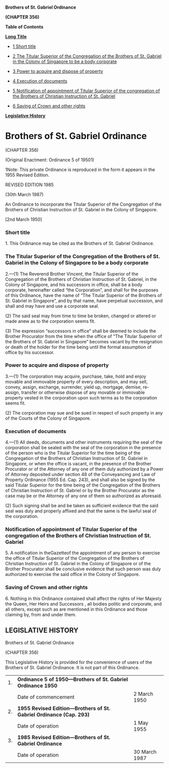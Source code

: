 **Brothers of St. Gabriel Ordinance**

**(CHAPTER 356)**

**Table of Contents**

[**Long Title**](#Brothers-of-St-Gabriel-Ordinance)

- [1 Short title](#Short-title)

- [2 The Titular Superior of the Congregation of the Brothers of St. Gabriel in the Colony of Singapore to be a body corporate](#The-Titular-Superior-of-the-Congregation-of-the-Brothers-of-St-Gabriel-in-the-Colony-of-Singapore-to-be-a-body-corporate)

- [3 Power to acquire and dispose of property](#Power-to-acquire-and-dispose-of-property)

- [4 Execution of documents](#Execution-of-documents)

- [5 Notification of appointment of Titular Superior of the congregation of the Brothers of Christian Instruction of St. Gabriel](#Notification-of-appointment-of-Titular-Superior-of-the-congregation-of-the-Brothers-of-Christian-Instruction-of-St-Gabriel)

- [6 Saving of Crown and other rights](#Saving-of-Crown-and-other-rights)

[**Legislative History**](#Legislative-History)

# Brothers of St. Gabriel Ordinance

(CHAPTER 356)

(Original Enactment: Ordinance 5 of 19501)

1Note: This private Ordinance is reproduced in the form it appears in the 1955 Revised Edition.

REVISED EDITION 1985

(30th March 1987)

An Ordinance to incorporate the Titular Superior of the Congregation of the Brothers of Christian Instruction of St. Gabriel in the Colony of Singapore.

[2nd March 1950]

### Short title

1\. This Ordinance may be cited as the Brothers of St. Gabriel Ordinance.

### The Titular Superior of the Congregation of the Brothers of St. Gabriel in the Colony of Singapore to be a body corporate

2\.—(1) The Reverend Brother Vincent, the Titular Superior of the Congregation of the Brothers of Christian Instruction of St. Gabriel, in the Colony of Singapore, and his successors in office, shall be a body corporate, hereinafter called “the Corporation”, and shall for the purposes of this Ordinance, have the name of “The Titular Superior of the Brothers of St. Gabriel in Singapore”, and by that name, have perpetual succession, and shall and may have and use a corporate seal.

(2) The said seal may from time to time be broken, changed or altered or made anew as to the corporation seems fit.

(3) The expression “successors in office” shall be deemed to include the Brother Procurator from the time when the office of “The Titular Superior of the Brothers of St. Gabriel in Singapore” becomes vacant by the resignation or death of the holder for the time being until the formal assumption of office by his successor.

### Power to acquire and dispose of property

3\.—(1) The corporation may acquire, purchase, take, hold and enjoy movable and immovable property of every description, and may sell, convey, assign, exchange, surrender, yield up, mortgage, demise, re-assign, transfer or otherwise dispose of any movable or immovable property vested in the corporation upon such terms as to the corporation seems fit.

(2) The corporation may sue and be sued in respect of such property in any of the Courts of the Colony of Singapore.

### Execution of documents

4\.—(1) All deeds, documents and other instruments requiring the seal of the corporation shall be sealed with the seal of the corporation in the presence of the person who is the Titular Superior for the time being of the Congregation of the Brothers of Christian Instruction of St. Gabriel in Singapore, or when the office is vacant, in the presence of the Brother Procurator or of the Attorney of any one of them duly authorized by a Power of Attorney deposited under section 48 of the Conveyancing and Law of Property Ordinance (1955 Ed. Cap. 243), and shall also be signed by the said Titular Superior for the time being of the Congregation of the Brothers of Christian Instruction of St. Gabriel or by the Brother Procurator as the case may be or the Attorney of any one of them so authorized as aforesaid.

(2) Such signing shall be and be taken as sufficient evidence that the said seal was duly and properly affixed and that the same is the lawful seal of the corporation.

### Notification of appointment of Titular Superior of the congregation of the Brothers of Christian Instruction of St. Gabriel

5\. A notification in theGazetteof the appointment of any person to exercise the office of Titular Superior of the Congregation of the Brothers of Christian Instruction of St. Gabriel in the Colony of Singapore or of the Brother Procurator shall be conclusive evidence that such person was duly authorized to exercise the said office in the Colony of Singapore.

### Saving of Crown and other rights

6\. Nothing in this Ordinance contained shall affect the rights of Her Majesty the Queen, Her Heirs and Successors , all bodies politic and corporate, and all others, except such as are mentioned in this Ordinance and those claiming by, from and under them.

## LEGISLATIVE HISTORY

Brothers of St. Gabriel Ordinance

(CHAPTER 356)

This Legislative History is provided for the convenience of users of the Brothers of St. Gabriel Ordinance. It is not part of this Ordinance.

||||
|:-|:-|:-|
|1.|**Ordinance 5 of 1950—Brothers of St. Gabriel Ordinance 1950**|
||Date of commencement|2 March 1950|
|2.|**1955 Revised Edition—Brothers of St. Gabriel Ordinance (Cap. 293)**|
||Date of operation|1 May 1955|
|3.|**1985 Revised Edition—Brothers of St. Gabriel Ordinance**|
||Date of operation|30 March 1987|
